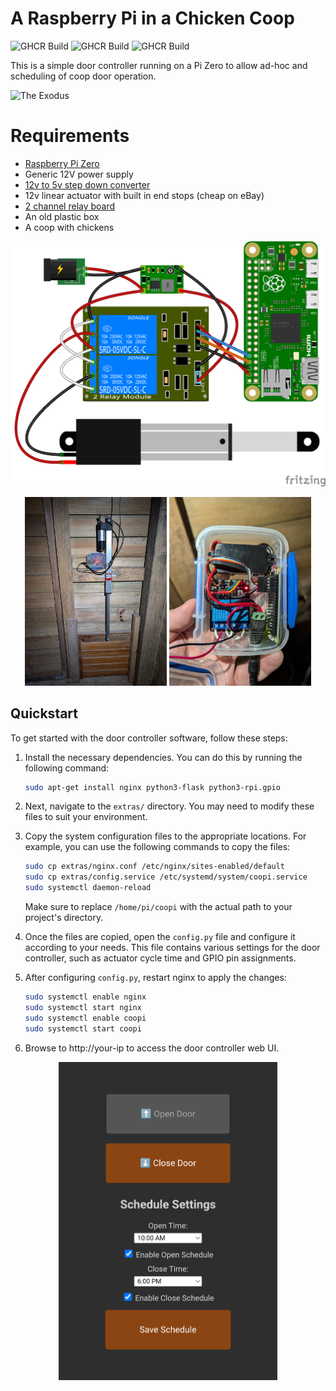 # A Raspberry Pi in a Chicken Coop

![GHCR Build](https://ghcr-badge.egpl.dev/lmacka/coopi/latest_tag)
![GHCR Build](https://ghcr-badge.egpl.dev/lmacka/coopi/tag?tag=latest)
![GHCR Build](https://ghcr-badge.egpl.dev/lmacka/coopi/size)

This is a simple door controller running on a Pi Zero to allow ad-hoc and scheduling of coop door operation.

![The Exodus](static/img/the_exodus.gif)


# Requirements
 - [Raspberry Pi Zero](https://core-electronics.com.au/raspberry-pi-zero-w-wireless.html)
 - Generic 12V power supply
 - [12v to 5v step down converter](https://core-electronics.com.au/buck-converter-6-20v-to-5v-3a.html)
 - 12v linear actuator with built in end stops (cheap on eBay)
 - [2 channel relay board](https://core-electronics.com.au/5v-2-channel-relay-module-10a.html)
 - An old plastic box
 - A coop with chickens


![Circuit design](static/img/sketch.png)

<p align="center">
  <a href="static/img/door.jpg"><img src="static/img/door.jpg" alt="Finished installation" width="45%"/></a>
  <a href="static/img/controller.jpg"><img src="static/img/controller.jpg" alt="Controller" width="45%"/></a>
</p>




## Quickstart
To get started with the door controller software, follow these steps:

1. Install the necessary dependencies. You can do this by running the following command:

    ```bash
    sudo apt-get install nginx python3-flask python3-rpi.gpio
    ```

2. Next, navigate to the `extras/` directory. You may need to modify these files to suit your environment.

3. Copy the system configuration files to the appropriate locations. For example, you can use the following commands to copy the files:

    ```bash
    sudo cp extras/nginx.conf /etc/nginx/sites-enabled/default
    sudo cp extras/config.service /etc/systemd/system/coopi.service
    sudo systemctl daemon-reload
    ```

    Make sure to replace `/home/pi/coopi` with the actual path to your project's directory.

4. Once the files are copied, open the `config.py` file and configure it according to your needs. This file contains various settings for the door controller, such as actuator cycle time and GPIO pin assignments.

5. After configuring `config.py`, restart nginx to apply the changes:

    ```bash
    sudo systemctl enable nginx
    sudo systemctl start nginx
    sudo systemctl enable coopi
    sudo systemctl start coopi
    ```
6. Browse to http://your-ip to access the door controller web UI.

<p align="center">
  <img src="static/img/screenshot.png" alt="UI" style="width: 350px;"/>
</p>